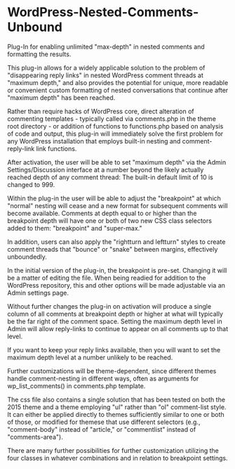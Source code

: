 # WordPress-Nested-Comments-Unbound
Plug-In for enabling unlimited "max-depth" in nested comments and formatting the results.

This plug-in allows for a widely applicable solution to the problem of "disappearing reply links" in nested WordPress comment threads at "maximum depth," and also provides the potential for unique, more readable or convenient custom formatting of nested conversations that continue after "maximum depth" has been reached.

Rather than require hacks of WordPress core, direct alteration of commenting templates - typically called via comments.php in the theme root directory - or addition of functions to functions.php based on analysis of code and output, this plug-in will immediately solve the first problem for any WordPress installation that employs built-in nesting and comment-reply-link link functions. 

After activation, the user will be able to set "maximum depth" via the Admin Settings/Discussion interface at a number beyond the likely actually reached depth of any comment thread: The built-in default limit of 10 is changed to 999. 

Within the plug-in the user will be able to adjust the "breakpoint" at which "normal" nesting will cease and a new format for subsequent comments will become available. Comments at depth equal to or higher than the breakpoint depth will have one or both of two new CSS class selectors added to them: "breakpoint" and "super-max." 

In addition, users can also apply the "rightturn and leftturn" styles to create comment threads that "bounce" or "snake" between margins, effectively unboundedly. 

In the initial version of the plug-in, the breakpoint is pre-set. Changing it will be a matter of editing the file. When being readied for addition to the WordPress repository, this and other options will be made adjustable via an Admin settings page. 

Without further changes the plug-in on activation will produce a single column of all comments at breakpoint depth or higher at what will typically be the far right of the comment space. Setting the maximum depth level in Admin will allow reply-links to continue to appear on all comments up to that level.

If you want to keep your reply links available, then you will want to set the maximum depth level at a number unlikely to be reached. 

Further customizations will be theme-dependent, since different themes handle comment-nesting in different ways, often as arguments for wp_list_comments() in comments.php template. 

The css file also contains a single solution that has been tested on both the 2015 theme and a theme employing "ul" rather than "ol" comment-list style. It can either be applied directly to themes sufficiently similar to one or both of those, or modified for themese that use different selectors (e.g., "comment-body" instead of "article," or "commentlist" instead of "comments-area"). 

There are many further possibilities for further customization utilizing the four classes in whatever combinations and in relation to breakpoint settings. 
